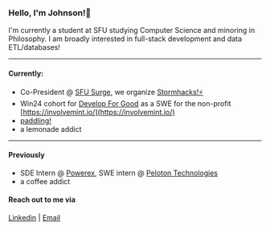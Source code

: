 
### Hello, I'm Johnson!👋

I'm currently a student at SFU studying Computer Science and minoring in Philosophy. I am broadly interested in full-stack development and data ETL/databases!

---

#### Currently:
- Co-President @ [SFU Surge](https://sfusurge.com/), we organize [Stormhacks!⚡](https://stormhacks.com/)
- Win24 cohort for [Develop For Good](https://www.developforgood.org/) as a SWE for the non-profit [https://involvemint.io/](https://involvemint.io/)
- [paddling!](https://www.instagram.com/dhvelocity/)
- a lemonade addict
---
#### Previously
- SDE Intern @ [Powerex](https://powerex.com/), SWE intern @ [Peloton Technologies](https://peloton-technologies.com/)
- a coffee addict

#### Reach out to me via
[Linkedin](https://www.linkedin.com/in/johnson-luong/) | [Email](jkl53@sfu.ca)
